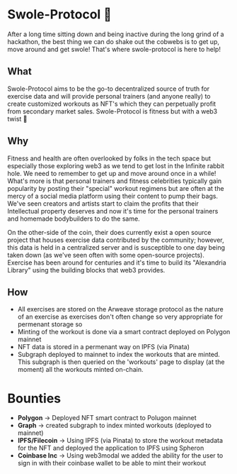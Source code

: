 # Swole-Protocol 💪

After a long time sitting down and being inactive during the long grind of a hackathon, the best thing we can do shake out the cobwebs is to get up, move around and get swole! That's where swole-protocol is here to help!

## What
Swole-Protocol aims to be the go-to decentralized source of truth for exercise data and will provide personal trainers (and anyone really) to create customized workouts as NFT's which they can perpetually profit from secondary market sales.  Swole-Protocol is fitness but with a web3 twist 💪

## Why

Fitness and health are often overlooked by folks in the tech space but especially those exploring web3 as we tend to get lost in the Infinite rabbit hole.  We need to remember to get up and move around once in a while!  What's more is that personal trainers and fitness celebrities typically gain popularity by posting their "special" workout regimens but are often at the mercy of a social media platform using their content to pump their bags.  We've seen creators and artists start to claim the profits that their Intellectual property deserves and now it's time for the personal trainers and homemade bodybuilders to do the same.

On the other-side of the coin, their does currently exist a open source project that houses exercise data contributed by the community; however, this data is held in a centralized server and is susceptible to one day being taken down (as we've seen often with some open-source projects).  Exercise has been around for centuries and it's time to build its "Alexandria Library" using the building blocks that web3 provides.

## How 

- All exercises are stored on the Arweave storage protocol as the nature of an exercise as exercises don't often change so very appropriate for permenant storage so 
- Minting of the workout is done via a smart contract deployed on Polygon mainnet
- NFT data is stored in a permenant way on IPFS (via Pinata)
- Subgraph deployed to mainnet to index the workouts that are minted.  This subgraph is then queried on the 'workouts' page to display (at the moment) all the workouts minted on-chain.

# Bounties

- **Polygon** -> Deployed NFT smart contract to Polugon mainnet
- **Graph** -> created subgraph to index minted workouts (deployed to mainnet)
- **IPFS/Filecoin** -> Using IPFS (via Pinata) to store the workout metadata for the NFT and deployed the application to IPFS using Spheron 
- **Coinbase Inc** -> Using web3modal we added the ability for the user to sign in with their coinbase wallet to be able to mint their workout

